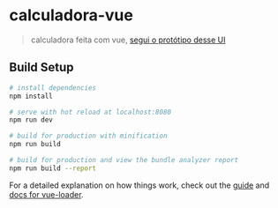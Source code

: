 # calculadora-vue

> calculadora feita com vue, [segui o protótipo desse UI](https://dribbble.com/shots/4510464-Daily-UI-challenge-004-Calculator?utm_source=Clipboard_Shot&utm_campaign=ymera&utm_content=Daily%20UI%20challenge%20%23004%20%E2%80%94%20Calculator&utm_medium=Social_Share&utm_source=Clipboard_Shot&utm_campaign=ymera&utm_content=Daily%20UI%20challenge%20%23004%20%E2%80%94%20Calculator&utm_medium=Social_Share)

## Build Setup

``` bash
# install dependencies
npm install

# serve with hot reload at localhost:8080
npm run dev

# build for production with minification
npm run build

# build for production and view the bundle analyzer report
npm run build --report
```

For a detailed explanation on how things work, check out the [guide](http://vuejs-templates.github.io/webpack/) and [docs for vue-loader](http://vuejs.github.io/vue-loader).
